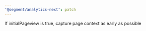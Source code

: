 ```yaml
---
'@segment/analytics-next': patch
---
```


If initialPageview is true, capture page context as early as possible
